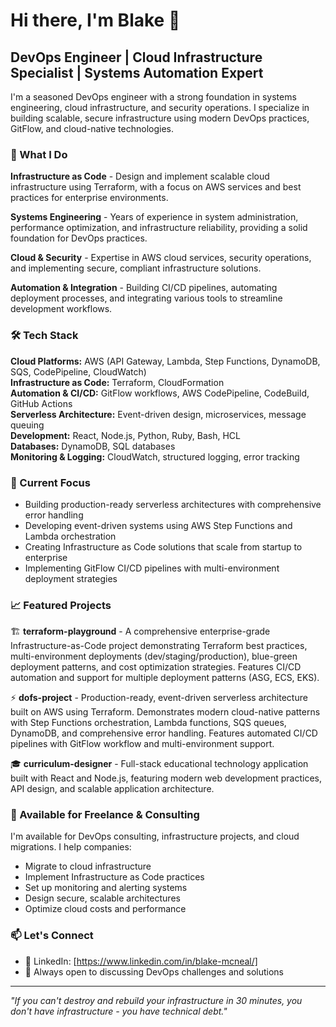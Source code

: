 # Hi there, I'm Blake 👋

## DevOps Engineer | Cloud Infrastructure Specialist | Systems Automation Expert

I'm a seasoned DevOps engineer with a strong foundation in systems engineering, cloud infrastructure, and security operations. I specialize in building scalable, secure infrastructure using modern DevOps practices, GitFlow, and cloud-native technologies.

### 🚀 What I Do

**Infrastructure as Code** - Design and implement scalable cloud infrastructure using Terraform, with a focus on AWS services and best practices for enterprise environments.

**Systems Engineering** - Years of experience in system administration, performance optimization, and infrastructure reliability, providing a solid foundation for DevOps practices.

**Cloud & Security** - Expertise in AWS cloud services, security operations, and implementing secure, compliant infrastructure solutions.

**Automation & Integration** - Building CI/CD pipelines, automating deployment processes, and integrating various tools to streamline development workflows.

### 🛠️ Tech Stack

**Cloud Platforms:** AWS (API Gateway, Lambda, Step Functions, DynamoDB, SQS, CodePipeline, CloudWatch)  
**Infrastructure as Code:** Terraform, CloudFormation  
**Automation & CI/CD:** GitFlow workflows, AWS CodePipeline, CodeBuild, GitHub Actions  
**Serverless Architecture:** Event-driven design, microservices, message queuing  
**Development:** React, Node.js, Python, Ruby, Bash, HCL  
**Databases:** DynamoDB, SQL databases  
**Monitoring & Logging:** CloudWatch, structured logging, error tracking

### 🎯 Current Focus

- Building production-ready serverless architectures with comprehensive error handling
- Developing event-driven systems using AWS Step Functions and Lambda orchestration
- Creating Infrastructure as Code solutions that scale from startup to enterprise
- Implementing GitFlow CI/CD pipelines with multi-environment deployment strategies

### 📈 Featured Projects

🏗️ **terraform-playground** - A comprehensive enterprise-grade Infrastructure-as-Code project demonstrating Terraform best practices, multi-environment deployments (dev/staging/production), blue-green deployment patterns, and cost optimization strategies. Features CI/CD automation and support for multiple deployment patterns (ASG, ECS, EKS).

⚡ **dofs-project** - Production-ready, event-driven serverless architecture built on AWS using Terraform. Demonstrates modern cloud-native patterns with Step Functions orchestration, Lambda functions, SQS queues, DynamoDB, and comprehensive error handling. Features automated CI/CD pipelines with GitFlow workflow and multi-environment support.

🎓 **curriculum-designer** - Full-stack educational technology application built with React and Node.js, featuring modern web development practices, API design, and scalable application architecture.

### 💼 Available for Freelance & Consulting

I'm available for DevOps consulting, infrastructure projects, and cloud migrations. I help companies:

- Migrate to cloud infrastructure
- Implement Infrastructure as Code practices
- Set up monitoring and alerting systems
- Design secure, scalable architectures
- Optimize cloud costs and performance

### 📫 Let's Connect

- 💼 LinkedIn: [https://www.linkedin.com/in/blake-mcneal/]
- 💬 Always open to discussing DevOps challenges and solutions

---

_"If you can't destroy and rebuild your infrastructure in 30 minutes, you don't have infrastructure - you have technical debt."_
